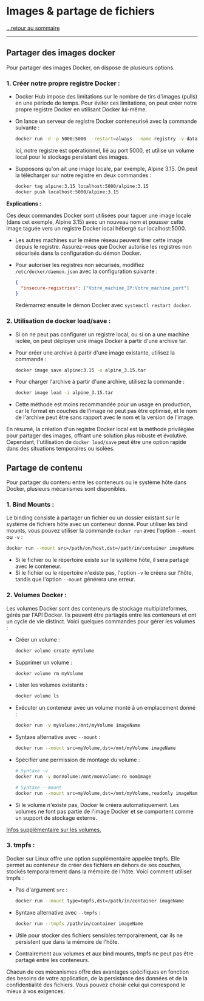 # Images & partage de fichiers

[...retour au sommaire](../sommaire.md)

---

## Partager des images docker

Pour partager des images Docker, on dispose de plusieurs options.

### 1. **Créer notre propre registre Docker :**

- Docker Hub impose des limitations sur le nombre de tirs d'images (pulls) en une période de temps. Pour éviter ces limitations, on peut créer notre propre registre Docker en utilisant Docker lui-même.

- On lance un serveur de registre Docker conteneurisé avec la commande suivante :

  ```bash
  docker run -d -p 5000:5000 --restart=always --name registry -v data:/var/lib/registry registry:2
  ```

  Ici, notre registre est opérationnel, lié au port 5000, et utilise un volume local pour le stockage persistant des images.

- Supposons qu'on ait une image locale, par exemple, Alpine 3.15. On peut la télécharger sur notre registre en deux commandes :

  ```bash
  docker tag alpine:3.15 localhost:5000/alpine:3.15
  docker push localhost:5000/alpine:3.15
  ```

**Explications :**

Ces deux commandes Docker sont utilisées pour taguer une image locale (dans cet exemple, Alpine 3.15) avec un nouveau nom et pousser cette image taguée vers un registre Docker local hébergé sur localhost:5000.

- Les autres machines sur le même réseau peuvent tirer cette image depuis le registre. Assurez-vous que Docker autorise les registres non sécurisés dans la configuration du démon Docker.

- Pour autoriser les registres non sécurisés, modifiez `/etc/docker/daemon.json` avec la configuration suivante :

  ```json
  {
    "insecure-registries": ["Votre_machine_IP:Votre_machine_port"]
  }
  ```

  Redémarrez ensuite le démon Docker avec `systemctl restart docker`.

### 2. **Utilisation de docker load/save :**

- Si on ne peut pas configurer un registre local, ou si on a une machine isolée, on peut déployer une image Docker à partir d'une archive tar.

- Pour créer une archive à partir d'une image existante, utilisez la commande :

  ```bash
  docker image save alpine:3.15 -o alpine_3.15.tar
  ```

- Pour charger l'archive à partir d'une archive, utilisez la commande :

  ```bash
  docker image load -i alpine_3.15.tar
  ```

- Cette méthode est moins recommandée pour un usage en production, car le format en couches de l'image ne peut pas être optimisé, et le nom de l'archive peut être sans rapport avec le nom et la version de l'image.

En résumé, la création d'un registre Docker local est la méthode privilégiée pour partager des images, offrant une solution plus robuste et évolutive. Cependant, l'utilisation de `docker load/save` peut être une option rapide dans des situations temporaires ou isolées.

## Partage de contenu

Pour partager du contenu entre les conteneurs ou le système hôte dans Docker, plusieurs mécanismes sont disponibles.

### 1. **Bind Mounts :**

Le binding consiste à partager un fichier ou un dossier existant sur le système de fichiers hôte avec un conteneur donné. Pour utiliser les bind mounts, vous pouvez utiliser la commande `docker run` avec l'option `--mount` ou `-v` :

```bash
docker run --mount src=/path/on/host,dst=/path/in/container imageName
```

- Si le fichier ou le répertoire existe sur le système hôte, il sera partagé avec le conteneur.
- Si le fichier ou le répertoire n'existe pas, l'option `-v` le créera sur l'hôte, tandis que l'option `--mount` générera une erreur.

### 2. **Volumes Docker :**

Les volumes Docker sont des conteneurs de stockage multiplateformes, gérés par l'API Docker. Ils peuvent être partagés entre les conteneurs et ont un cycle de vie distinct. Voici quelques commandes pour gérer les volumes :

- Créer un volume :
  ```bash
  docker volume create myVolume
  ```

- Supprimer un volume :
  ```bash
  docker volume rm myVolume
  ```

- Lister les volumes existants :
  ```bash
  docker volume ls
  ```

- Exécuter un conteneur avec un volume monté à un emplacement donné :
  ```bash
  docker run -v myVolume:/mnt/myVolume imageName
  ```

- Syntaxe alternative avec `--mount` :
  ```bash
  docker run --mount src=myVolume,dst=/mnt/myVolume imageName
  ```

- Spécifier une permission de montage du volume :
  ```bash
  # Syntaxe -v
  docker run -v monVolume:/mnt/monVolume:ro nomImage

  # Syntaxe --mount
  docker run --mount src=myVolume,dst=/mnt/myVolume,readonly imageName
  ```

- Si le volume n'existe pas, Docker le créera automatiquement. Les volumes ne font pas partie de l'image Docker et se comportent comme un support de stockage externe.

[Infos supplémentaire sur les volumes.](./volumes.md)

### 3. **tmpfs :**

Docker sur Linux offre une option supplémentaire appelée tmpfs. Elle permet au conteneur de créer des fichiers en dehors de ses couches, stockés temporairement dans la mémoire de l'hôte. Voici comment utiliser tmpfs :

- Pas d'argument `src` :
  ```bash
  docker run --mount type=tmpfs,dst=/path/in/container imageName
  ```

- Syntaxe alternative avec `--tmpfs` :
  ```bash
  docker run --tmpfs /path/in/container imageName
  ```

- Utile pour stocker des fichiers sensibles temporairement, car ils ne persistent que dans la mémoire de l'hôte.
  
- Contrairement aux volumes et aux bind mounts, tmpfs ne peut pas être partagé entre les conteneurs.

Chacun de ces mécanismes offre des avantages spécifiques en fonction des besoins de votre application, de la persistance des données et de la confidentialité des fichiers. Vous pouvez choisir celui qui correspond le mieux à vos exigences.